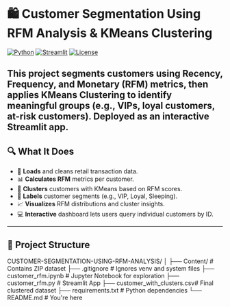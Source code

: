 # 🛍️ Customer Segmentation Using RFM Analysis & KMeans Clustering

[![Python](https://img.shields.io/badge/Python-3.8+-blue.svg)](https://www.python.org/)
[![Streamlit](https://img.shields.io/badge/Built%20with-Streamlit-orange)](https://streamlit.io/)
[![License](https://img.shields.io/badge/License-MIT-green)](LICENSE)

This project segments customers using **Recency, Frequency, and Monetary (RFM)** metrics, then applies **KMeans Clustering** to identify meaningful groups (e.g., VIPs, loyal customers, at-risk customers). Deployed as an interactive **Streamlit app**.
---
## 🔍 What It Does
- 🔄 **Loads** and cleans retail transaction data.
- 📊 **Calculates RFM** metrics per customer.
- 🔢 **Clusters** customers with KMeans based on RFM scores.
- 🧠 **Labels** customer segments (e.g., VIP, Loyal, Sleeping).
- 📈 **Visualizes** RFM distributions and cluster insights.
- 💻 **Interactive** dashboard lets users query individual customers by ID.
---
## 📂 Project Structure
CUSTOMER-SEGMENTATION-USING-RFM-ANALYSIS/
│
├── Content/ # Contains ZIP dataset
├── .gitignore # Ignores venv and system files
├── customer_rfm.ipynb # Jupyter Notebook for exploration
├── customer_rfm.py # Streamlit App
├── customer_with_clusters.csv# Final clustered dataset
├── requirements.txt # Python dependencies
└── README.md # You're here

